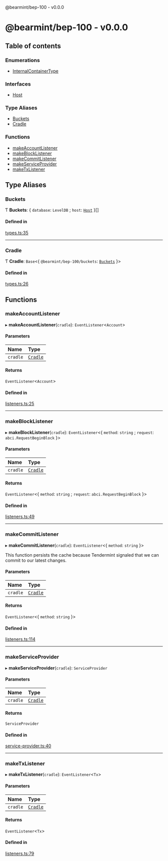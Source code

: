 @bearmint/bep-100 - v0.0.0

# @bearmint/bep-100 - v0.0.0

## Table of contents

### Enumerations

- [InternalContainerType](enums/InternalContainerType.md)

### Interfaces

- [Host](interfaces/Host.md)

### Type Aliases

- [Buckets](README.md#buckets)
- [Cradle](README.md#cradle)

### Functions

- [makeAccountListener](README.md#makeaccountlistener)
- [makeBlockListener](README.md#makeblocklistener)
- [makeCommitListener](README.md#makecommitlistener)
- [makeServiceProvider](README.md#makeserviceprovider)
- [makeTxListener](README.md#maketxlistener)

## Type Aliases

### Buckets

Ƭ **Buckets**: { `database`: `LevelDB` ; `host`: [`Host`](interfaces/Host.md)  }[]

#### Defined in

[types.ts:35](https://github.com/bearmint/bearmint/blob/main/packages/bep-100/source/types.ts#L35)

___

### Cradle

Ƭ **Cradle**: `Base`<{ `@bearmint/bep-100/buckets`: [`Buckets`](README.md#buckets)  }\>

#### Defined in

[types.ts:26](https://github.com/bearmint/bearmint/blob/main/packages/bep-100/source/types.ts#L26)

## Functions

### makeAccountListener

▸ **makeAccountListener**(`cradle`): `EventListener`<`Account`\>

#### Parameters

| Name | Type |
| :------ | :------ |
| `cradle` | [`Cradle`](README.md#cradle) |

#### Returns

`EventListener`<`Account`\>

#### Defined in

[listeners.ts:25](https://github.com/bearmint/bearmint/blob/main/packages/bep-100/source/listeners.ts#L25)

___

### makeBlockListener

▸ **makeBlockListener**(`cradle`): `EventListener`<{ `method`: `string` ; `request`: `abci.RequestBeginBlock`  }\>

#### Parameters

| Name | Type |
| :------ | :------ |
| `cradle` | [`Cradle`](README.md#cradle) |

#### Returns

`EventListener`<{ `method`: `string` ; `request`: `abci.RequestBeginBlock`  }\>

#### Defined in

[listeners.ts:49](https://github.com/bearmint/bearmint/blob/main/packages/bep-100/source/listeners.ts#L49)

___

### makeCommitListener

▸ **makeCommitListener**(`cradle`): `EventListener`<{ `method`: `string`  }\>

This function persists the cache because Tendermint
signaled that we can commit to our latest changes.

#### Parameters

| Name | Type |
| :------ | :------ |
| `cradle` | [`Cradle`](README.md#cradle) |

#### Returns

`EventListener`<{ `method`: `string`  }\>

#### Defined in

[listeners.ts:114](https://github.com/bearmint/bearmint/blob/main/packages/bep-100/source/listeners.ts#L114)

___

### makeServiceProvider

▸ **makeServiceProvider**(`cradle`): `ServiceProvider`

#### Parameters

| Name | Type |
| :------ | :------ |
| `cradle` | [`Cradle`](README.md#cradle) |

#### Returns

`ServiceProvider`

#### Defined in

[service-provider.ts:40](https://github.com/bearmint/bearmint/blob/main/packages/bep-100/source/service-provider.ts#L40)

___

### makeTxListener

▸ **makeTxListener**(`cradle`): `EventListener`<`Tx`\>

#### Parameters

| Name | Type |
| :------ | :------ |
| `cradle` | [`Cradle`](README.md#cradle) |

#### Returns

`EventListener`<`Tx`\>

#### Defined in

[listeners.ts:79](https://github.com/bearmint/bearmint/blob/main/packages/bep-100/source/listeners.ts#L79)
